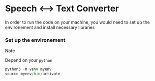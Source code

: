 # Speech <--> Text Converter

In order to run the code on your machine, you would need to set up the environement and install necessary libraries

### Set up the environement
> [!NOTE]  
> Depend on your   ```python```
>
> 
```python
python3 -m venv myenv
source myenv/bin/activate
```
